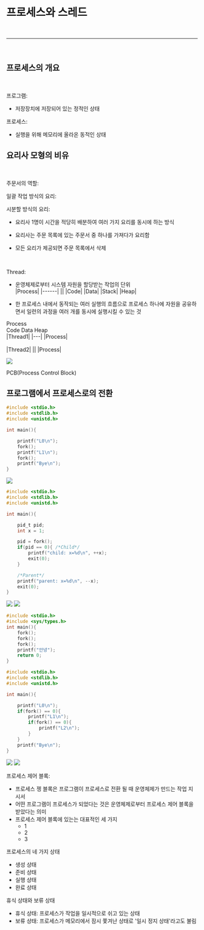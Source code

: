 # 프로세스와 스레드

<br/>
<hr/>
<br/>

## 프로세스의 개요

<br/>

프로그램:

- 저장장치에 저장되어 있는 정적인 상태

프로세스:

- 실행을 위해 메모리에 올라온 동적인 상태

## 요리사 모형의 비유

<br/>

주문서의 역할:

일괄 작업 방식의 요리:

시분할 방식의 요리:

- 요리사 1명이 시간을 적당히 배분하여 여러 가지 요리를 동시에 하는 방식

- 요리사는 주문 목록에 있는 주문서 중 하나를 가져다가 요리함

- 모든 요리가 제공되면 주문 목록에서 삭제

<br/>

Thread:

- 운영체제로부터 시스템 자원을 할당받는 작업의 단위
  <br/>
  |Process|
  |------|
  ||
  |Code|
  |Data|
  |Stack|
  |Heap|

- 한 프로세스 내에서 동작되는 여러 실행의 흐름으로 프로세스 하나에 자원을 공유하면서 일련의 과정을 여러 개를 동시에 실행시킬 수 있는 것

Process
<br/>
Code Data Heap
<br/>
|Thread1|
|---|
|Process|
<br/>
<br/>
|Thread2|
||
|Process|
<br/>

<img src="https://cdn1.byjus.com/wp-content/uploads/2022/08/word-image-15.png">

PCB(Process Control Block)

## 프로그램에서 프로세스로의 전환

```C
#include <stdio.h>
#include <stdlib.h>
#include <unistd.h>

int main(){

    printf("L0\n");
    fork();
    printf("L1\n");
    fork();
    printf("Bye\n");
}
```

<img src="https://img1.daumcdn.net/thumb/R1280x0/?scode=mtistory2&fname=https%3A%2F%2Fblog.kakaocdn.net%2Fdn%2Fdwju7Q%2Fbtrw44J1wRu%2FKx8UYtXkGsbq7VmUfMCf1k%2Fimg.png">

```c
#include <stdio.h>
#include <stdlib.h>
#include <unistd.h>

int main(){

    pid_t pid;
    int x = 1;

    pid = fork();
    if(pid == 0){ /*Child*/
        printf("child: x=%d\n", ++x);
        exit(0);
    }

    /*Parent*/
    printf("parent: x=%d\n", --x);
    exit(0);
}
```

<img src="https://img1.daumcdn.net/thumb/R1280x0/?scode=mtistory2&fname=https%3A%2F%2Fblog.kakaocdn.net%2Fdn%2FAfbru%2FbtrwWf6SJKr%2FFd7MzD5Nt2Qk2agQG1nWQ0%2Fimg.png">

<img src="https://img1.daumcdn.net/thumb/R1280x0/?scode=mtistory2&fname=https%3A%2F%2Fblog.kakaocdn.net%2Fdn%2Fphv8y%2FbtrgoYslu0C%2F4Cw3FKqGK5o8OrGVEKjef0%2Fimg.png">

<br/>

```c
#include <stdio.h>
#include <sys/types.h>
int main(){
    fork();
    fork();
    fork();
    printf("안녕");
    return 0;
}
```

```c
#include <stdio.h>
#include <stdlib.h>
#include <unistd.h>

int main(){

    printf("L0\n");
    if(fork() == 0){
        printf("L1\n");
        if(fork() == 0){
            printf("L2\n");
        }
    }
    printf("Bye\n");
}
```

<img src="https://img1.daumcdn.net/thumb/R1280x0/?scode=mtistory2&fname=https%3A%2F%2Fblog.kakaocdn.net%2Fdn%2FcsZmtP%2FbtrwVsMabsC%2FLvgKoaOMfAEKB8OWlZMxtk%2Fimg.png">
<img src="https://img1.daumcdn.net/thumb/R1280x0/?scode=mtistory2&fname=https%3A%2F%2Fblog.kakaocdn.net%2Fdn%2FcmjtyF%2FbtrgkTr2Bkt%2F6RWVoJ1Q8dm4rmOCDOqWBK%2Fimg.png">

<br/>

프로세스 제어 블록:

- 프로세스 젱 블록은 프로그램이 프로세스로 전환 될 때 운영체제가 만드는 작업 지시서
- 어떤 프로그램이 프로세스가 되었다는 것은 운영체제로부터 프로세스 제어 블록을 받았다는 의미
- 프로세스 제어 블록에 있는는 대표적인 세 가지
  - 1
  - 2
  - 3

프로세스의 네 가지 상태

- 생성 상태
- 준비 상태
- 실행 상태
- 완료 상태

휴식 상태와 보류 상태

- 휴식 상태: 프로세스가 작업을 일시적으로 쉬고 있는 상태
- 보류 상태: 프로세스가 메모리에서 잠시 쫓겨난 상태로 '일시 정지 상태'라고도 불림
